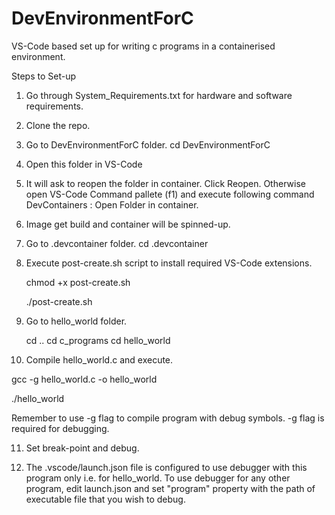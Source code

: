 # DevEnvironmentForC

VS-Code based set up for writing c programs in a containerised environment.

Steps to Set-up

1. Go through System_Requirements.txt for hardware and software requirements.

2. Clone the repo.

3. Go to DevEnvironmentForC folder.
   cd DevEnvironmentForC 

4. Open this folder in VS-Code

5. It will ask to reopen the folder in container. Click Reopen.
   Otherwise open VS-Code Command pallete (f1) and execute
   following command DevContainers : Open Folder in container.

6. Image get build and container will be spinned-up.

7.  Go to .devcontainer folder.
    cd .devcontainer

8. Execute post-create.sh script to install required VS-Code extensions.
   
   chmod +x post-create.sh

   ./post-create.sh      

9. Go to hello_world folder. 

   cd ..
   cd c_programs
   cd hello_world

10. Compile hello_world.c  and execute.

   gcc -g hello_world.c -o hello_world

   ./hello_world

   Remember to use -g flag to compile program with debug symbols.
   -g flag is required for debugging.

11. Set break-point and debug.
    
12. The .vscode/launch.json file is configured to use debugger with this program only
    i.e. for hello_world. 
    To use debugger for any other program, edit launch.json and set 
    "program" property with the path of executable file that you wish to debug.



